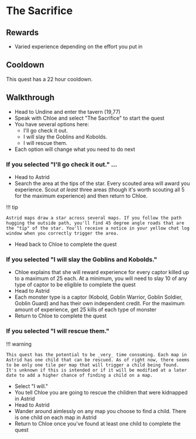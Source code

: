 # The Sacrifice

## Rewards

- Varied experience depending on the effort you put in

## Cooldown

This quest has a 22 hour cooldown.

## Walkthrough

- Head to Undine and enter the tavern (19,77)
- Speak with Chloe and select "The Sacrifice" to start the quest
- You have several options here:
    - I'll go check it out.
    - I will slay the Goblins and Kobolds.
    - I will rescue them.
- Each option will change what you need to do next

### If you selected "I'll go check it out." ...

- Head to Astrid
- Search the area at the tips of the star. Every scouted area will award you experience. Scout _at least_ three areas (though it's worth scouting all 5 for the maximum experience) and then return to Chloe.

!!! tip

    Astrid maps draw a star across several maps. If you follow the path hugging the outside path, you'll find 45 degree angle roads that are the "tip" of the star. You'll receive a notice in your yellow chat log window when you correctly trigger the area.

- Head back to Chloe to complete the quest

### If you selected "I will slay the Goblins and Kobolds."

- Chloe explains that she will reward experience for every captor killed up to a maximum of 25 each. At a minimum, you will need to slay 10 of any type of captor to be eligible to complete the quest
- Head to Astrid
- Each monster type is a captor (Kobold, Goblin Warrior, Goblin Soldier, Goblin Guard) and has their own independent credit. For the maximum amount of experience, get 25 kills of each type of monster
- Return to Chloe to complete the quest

### If you selected "I will rescue them."

!!! warning

    This quest has the potential to be _very_ time consuming. Each map in Astrid has one child that can be rescued. As of right now, there seems to be only one tile per map that will trigger a child being found. It's unknown if this is intended or if it will be modified at a later date to add a higher chance of finding a child on a map.

- Select "I will."
- You tell Chloe you are going to rescue the children that were kidnapped in Astrid
- Head to Astrid
- Wander around aimlessly on any map you choose to find a child. There is one child on each map in Astrid
- Return to Chloe once you've found at least one child to complete the quest
